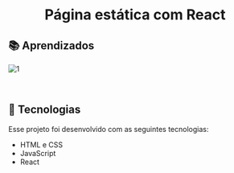 <h1 align="center"> Página estática com React </h1>

## 📚 Aprendizados

![1](https://user-images.githubusercontent.com/122119264/226702232-c70c346a-160a-4459-ae90-6ce60b3494af.png)

<br>

## 🚀 Tecnologias

Esse projeto foi desenvolvido com as seguintes tecnologias:

- HTML e CSS
- JavaScript
- React

<br>
